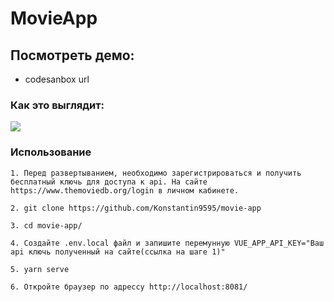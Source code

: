 # MovieApp

## Посмотреть демо:
-  codesanbox url

### Как это выглядит:
![](movie-app.gif)

### Использование
```
1. Перед развертыванием, необходимо зарегистрироватьcя и получить бесплатный ключь для доступа к api. На сайте https://www.themoviedb.org/login в личном кабинете.

2. git clone https://github.com/Konstantin9595/movie-app

3. cd movie-app/

4. Создайте .env.local файл и запишите перемунную VUE_APP_API_KEY="Ваш api ключь полученный на сайте(ссылка на шаге 1)" 

5. yarn serve

6. Откройте браузер по адрессу http://localhost:8081/

```